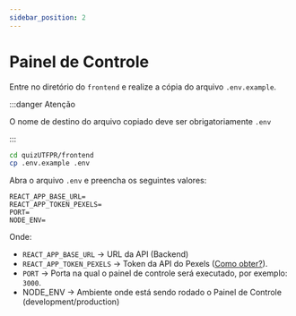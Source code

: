 ```yaml
---
sidebar_position: 2
---
```


# Painel de Controle

Entre no diretório do `frontend` e realize a cópia do arquivo `.env.example`.

:::danger Atenção

O nome de destino do arquivo copiado deve ser obrigatoriamente `.env`

:::

```bash
cd quizUTFPR/frontend
cp .env.example .env
```

Abra o arquivo `.env` e preencha os seguintes valores:

```title="frontend/.env"
REACT_APP_BASE_URL=
REACT_APP_TOKEN_PEXELS=
PORT=
NODE_ENV=
```

Onde:

- `REACT_APP_BASE_URL` → URL da API (Backend)
- `REACT_APP_TOKEN_PEXELS` → Token da API do Pexels ([Como obter?](https://help.pexels.com/hc/en-us/articles/900004904026-How-do-I-get-an-API-key-)).
- `PORT` → Porta na qual o painel de controle será executado, por exemplo: `3000`.
- NODE_ENV → Ambiente onde está sendo rodado o Painel de Controle (development/production)
